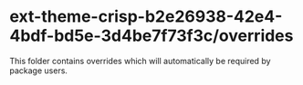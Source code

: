 # ext-theme-crisp-b2e26938-42e4-4bdf-bd5e-3d4be7f73f3c/overrides

This folder contains overrides which will automatically be required by package users.
